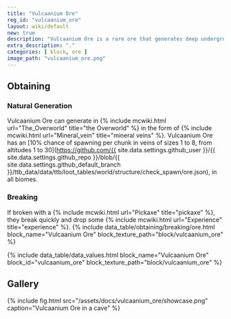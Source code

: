 ```yaml
---
title: "Vulcaanium Ore"
reg_id: "vulcaanium_ore"
layout: wiki/default
new: true
description: "Vulcaanium Ore is a rare ore that generates deep underground and is the only reliable source of Vulcaanium"
extra_description: "."
categories: [ block, ore ]
image_path: "vulcaanium_ore.png"
---
```


## Obtaining
### Natural Generation
Vulcaanium Ore can generate in {% include mcwiki.html url="The_Overworld" title="the Overworld" %} in the form of {% include mcwiki.html url="Mineral_vein" title="mineral veins" %}. Vulcaanium Ore has an [10% chance of spawning per chunk in veins of sizes 1 to 8, from altitudes 1 to 30](https://github.com/{{ site.data.settings.github_user }}/{{ site.data.settings.github_repo }}/blob/{{ site.data.settings.github_default_branch }}/ttb_data/data/ttb/loot_tables/world/structure/check_spawn/ore.json), in all biomes.
### Breaking
If broken with a {% include mcwiki.html url="Pickaxe" title="pickaxe" %}, they break quickly and drop some {% include mcwiki.html url="Experience" title="experience" %}.
{% include data_table/obtaining/breaking/ore.html block_name="Vulcaanium Ore" block_texture_path="block/vulcaanium_ore" %}

<!-- Data Values -->
<!-- ID -->
{% include data_table/data_values.html block_name="Vulcaanium Ore" block_id="vulcaanium_ore" block_texture_path="block/vulcaanium_ore" %}

## Gallery
{% include fig.html src="/assets/docs/vulcaanium_ore/showcase.png" caption="Vulcaanium Ore in a cave" %}
